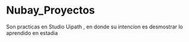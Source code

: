 # Nubay_Proyectos
Son practicas en Studio Uipath , en donde su intencion es desmostrar lo aprendido en estadia
